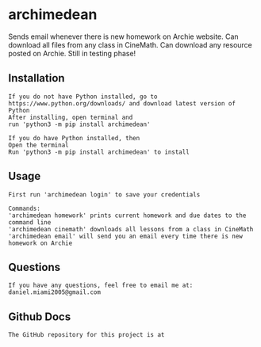 # archimedean

Sends email whenever there is new homework on Archie website. Can download all files from any class in CineMath. Can download any resource posted on Archie. 
Still in testing phase!

## Installation

    If you do not have Python installed, go to https://www.python.org/downloads/ and download latest version of Python
    After installing, open terminal and 
    run 'python3 -m pip install archimedean'

    If you do have Python installed, then
    Open the terminal
    Run 'python3 -m pip install archimedean' to install

## Usage

    First run 'archimedean login' to save your credentials

    Commands:
    'archimedean homework' prints current homework and due dates to the command line
    'archimedean cinemath' downloads all lessons from a class in CineMath
    'archimedean email' will send you an email every time there is new homework on Archie

## Questions

    If you have any questions, feel free to email me at: 
    daniel.miami2005@gmail.com

## Github Docs

    The GitHub repository for this project is at 
